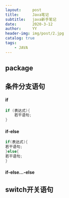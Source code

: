 ```yaml
---
layout:     post
title:      Java笔记
subtitle:   java新手笔记
date:       2020-3-12
author:     YY
header-img: img/post/2.jpg
catalog: true
tags:
    - JAVA
---
```

## package

## 条件分支语句
#### if
```java
if (表达式){
    若干语句;
}
```
#### if-else
```java
if(表达式){
若干语句;
}else{
若干语句;
}
```
#### if-else...-else

## switch开关语句
